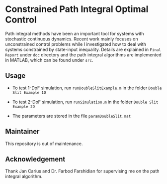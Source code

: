 # Constrained Path Integral Optimal Control

Path integral methods have been an important tool for systems with stochastic continuous dynamics. Recent work mainly focuses on unconstrained control problems while I investigated how to deal with systems constrained by state-input inequality. Details are explained in `Final Report` under `doc` directory and the path integral algorithms are implemented in MATLAB, which can be found under `src`.

## Usage

- To test 1-DoF simulation, run `runDoubleSlitExample.m` in the folder `Double Slit Example 1D`

- To test 2-DoF simulation, run `runSimulation.m` in the folder `Double Slit Example 2D`

- The parameters are stored in the file `paramDoubleSlit.mat`

## Maintainer

This repository is out of maintenance.

## Acknowledgement

Thank Jan Carius and Dr. Farbod Farshidian for supervising me on the path integral algorithm.
